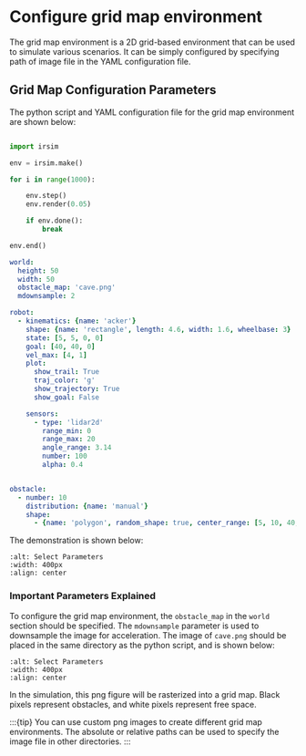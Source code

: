 Configure grid map environment
==============================

The grid map environment is a 2D grid-based environment that can be used to simulate various scenarios. It can be simply configured by specifying path of image file in the YAML configuration file. 


## Grid Map Configuration Parameters

The python script and YAML configuration file for the grid map environment are shown below:

```python

import irsim

env = irsim.make()

for i in range(1000):

    env.step()
    env.render(0.05)

    if env.done():
        break

env.end()
```

```yaml
world:
  height: 50  
  width: 50  
  obstacle_map: 'cave.png'
  mdownsample: 2

robot:
  - kinematics: {name: 'acker'} 
    shape: {name: 'rectangle', length: 4.6, width: 1.6, wheelbase: 3}
    state: [5, 5, 0, 0]
    goal: [40, 40, 0]
    vel_max: [4, 1]
    plot:
      show_trail: True
      traj_color: 'g'
      show_trajectory: True
      show_goal: False

    sensors: 
      - type: 'lidar2d'
        range_min: 0
        range_max: 20
        angle_range: 3.14
        number: 100
        alpha: 0.4


obstacle:
  - number: 10
    distribution: {name: 'manual'}
    shape:
      - {name: 'polygon', random_shape: true, center_range: [5, 10, 40, 30], avg_radius_range: [0.5, 2]} 

```

The demonstration is shown below:

```{image} gif/grid_map.gif
:alt: Select Parameters
:width: 400px
:align: center
```

### Important Parameters Explained

To configure the grid map environment, the `obstacle_map` in the `world` section should be specified. The `mdownsample` parameter is used to downsample the image for acceleration. The image of `cave.png` should be placed in the same directory as the python script, and is shown below:

```{image} ../cave.png
:alt: Select Parameters
:width: 400px
:align: center
```

In the simulation, this png figure will be rasterized into a grid map. Black pixels represent obstacles, and white pixels represent free space. 

:::{tip}
You can use custom png images to create different grid map environments. The absolute or relative paths can be used to specify the image file in other directories.
:::